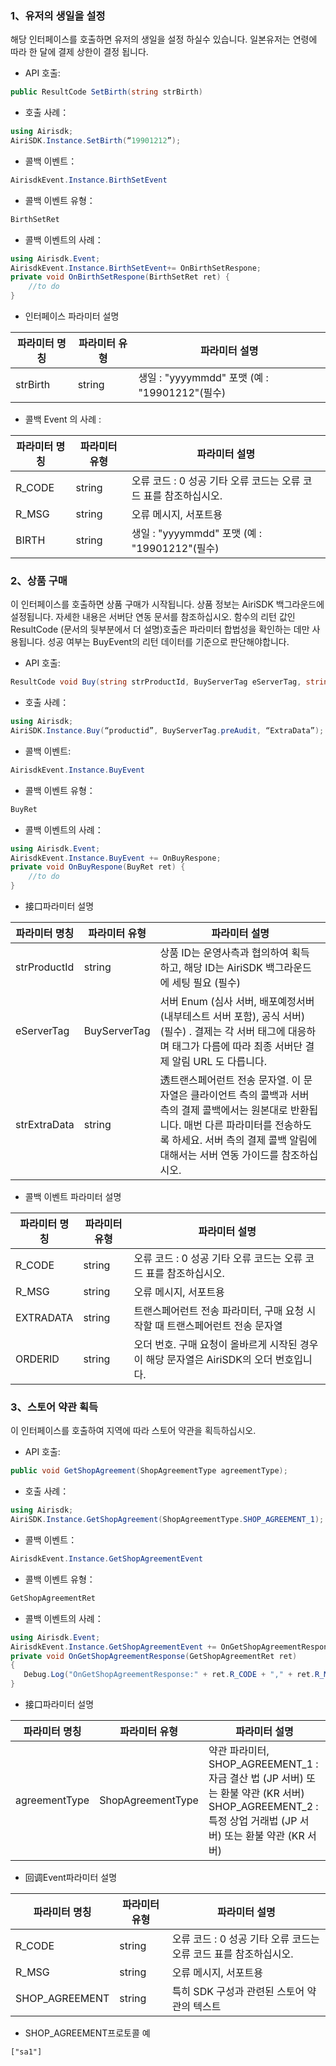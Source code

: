 ### 1、유저의 생일을 설정

해당 인터페이스를 호출하면 유저의 생일을 설정 하실수 있습니다. 일본유저는 연령에 따라 한 달에 결제 상한이 결정 됩니다. 

+ API 호출: 	
```csharp
public ResultCode SetBirth(string strBirth)
```
+ 호출 사례： 
```csharp
using Airisdk;
AiriSDK.Instance.SetBirth(“19901212”);
```
+ 콜백 이벤트：	
```csharp
AirisdkEvent.Instance.BirthSetEvent
```
+ 콜백 이벤트 유형：
```csharp
BirthSetRet
```
+ 콜백 이벤트의 사례：
```csharp
using Airisdk.Event;
AirisdkEvent.Instance.BirthSetEvent+= OnBirthSetRespone;
private void OnBirthSetRespone(BirthSetRet ret) {  
	//to do  
} 
```
+ 인터페이스 파라미터 설명

| 파라미터 명칭 | 파라미터 유형 | 파라미터 설명 |
| ------ | ------ | ------ |
| strBirth | string | 생일 : "yyyymmdd" 포맷 (예 : "19901212"(필수) |

+ 콜백 Event 의 사례 :

| 파라미터 명칭 | 파라미터 유형 | 파라미터 설명 |
| ------ | ------ | ------ |
| R_CODE | string | 오류 코드 : 0 성공 기타 오류 코드는 오류 코드 표를 참조하십시오. |
| R_MSG | string | 오류 메시지, 서포트용 |
| BIRTH | string | 생일 : "yyyymmdd" 포맷 (예 : "19901212"(필수) |

### 2、상품 구매

이 인터페이스를 호출하면 상품 구매가 시작됩니다. 상품 정보는 AiriSDK 백그라운드에 설정됩니다. 자세한 내용은 서버단 연동 문서를 참조하십시오. 함수의 리턴 값인 ResultCode (문서의 뒷부분에서 더 설명)호출은 파라미터 합법성을 확인하는 데만 사용됩니다. 성공 여부는 BuyEvent의 리턴 데이터를 기준으로 판단해야합니다.

+ API 호출:
```csharp
ResultCode void Buy(string strProductId, BuyServerTag eServerTag, string strExtraData)
```

+ 호출 사례： 
```csharp
using Airisdk;
AiriSDK.Instance.Buy(“productid”, BuyServerTag.preAudit, “ExtraData”);
```

+ 콜백 이벤트:		
```csharp
AirisdkEvent.Instance.BuyEvent 
```
+ 콜백 이벤트 유형：	
```csharp
BuyRet
```

+ 콜백 이벤트의 사례：
```csharp
using Airisdk.Event;
AirisdkEvent.Instance.BuyEvent += OnBuyRespone;
private void OnBuyRespone(BuyRet ret) {  
	//to do  
} 
```
+ 接口파라미터 설명

| 파라미터 명칭 | 파라미터 유형 | 파라미터 설명 |
| ------ | ------ | ------ |
| strProductId | string | 상품 ID는 운영사측과 협의하여 획득 하고, 해당 ID는 AiriSDK 백그라운드에 세팅 필요 (필수) |
| eServerTag  | BuyServerTag | 서버 Enum (심사 서버, 배포예정서버(내부테스트 서버 포함), 공식 서버) (필수) . 결제는 각 서버 태그에 대응하며 태그가 다름에 따라 최종 서버단 결제 알림 URL 도 다릅니다. |
| strExtraData  | string | 透트랜스페어런트 전송 문자열.  이 문자열은 클라이언트 측의 콜백과 서버 측의 결제 콜백에서는 원본대로 반환됩니다. 매번 다른 파라미터를 전송하도록 하세요. 서버 측의 결제 콜백 알림에 대해서는 서버 연동 가이드를  참조하십시오. |

+ 콜백 이벤트 파라미터 설명

| 파라미터 명칭 | 파라미터 유형 | 파라미터 설명 |
| ------ | ------ | ------ |
| R_CODE | string | 오류 코드 : 0 성공 기타 오류 코드는 오류 코드 표를 참조하십시오. |
| R_MSG | string | 오류 메시지, 서포트용 |
| EXTRADATA | string | 트랜스페어런트 전송 파라미터,  구매 요청 시작할 때 트랜스페어런트 전송 문자열 |
| ORDERID | string | 오더 번호. 구매 요청이 올바르게 시작된 경우이 해당 문자열은 AiriSDK의 오더 번호입니다. |

### 3、스토어 약관 획득

이 인터페이스를 호출하여 지역에 따라 스토어 약관을 획득하십시오.

+ API 호출: 	
```csharp
public void GetShopAgreement(ShopAgreementType agreementType);
```
+ 호출 사례： 
```csharp
using Airisdk;
AiriSDK.Instance.GetShopAgreement(ShopAgreementType.SHOP_AGREEMENT_1);
```
+ 콜백 이벤트：	
```csharp
AirisdkEvent.Instance.GetShopAgreementEvent
```
+ 콜백 이벤트 유형：
```csharp
GetShopAgreementRet
```
+ 콜백 이벤트의 사례：
```csharp
using Airisdk.Event;
AirisdkEvent.Instance.GetShopAgreementEvent += OnGetShopAgreementResponse;
private void OnGetShopAgreementResponse(GetShopAgreementRet ret)
{
   Debug.Log("OnGetShopAgreementResponse:" + ret.R_CODE + "," + ret.R_MSG + "," + ret.SHOP_AGREEMENT);
}
```
+ 接口파라미터 설명

| 파라미터 명칭 | 파라미터 유형 | 파라미터 설명 |
| ------ | ------ | ------ |
| agreementType | ShopAgreementType | 약관 파라미터, SHOP_AGREEMENT_1 : 자금 결산 법 (JP 서버) 또는 환불 약관 (KR 서버) SHOP_AGREEMENT_2 : 특정 상업 거래법 (JP 서버) 또는 환불 약관 (KR 서버) |

+ 回调Event파라미터 설명

| 파라미터 명칭 | 파라미터 유형 | 파라미터 설명 |
| ------ | ------ | ------ |
| R_CODE | string | 오류 코드 : 0 성공 기타 오류 코드는 오류 코드 표를 참조하십시오. |
| R_MSG | string | 오류 메시지, 서포트용 |
| SHOP_AGREEMENT | string | 특히 SDK 구성과 관련된 스토어 약관의 텍스트 |

+ SHOP_AGREEMENT프로토콜 예
```
["sa1"]
```
